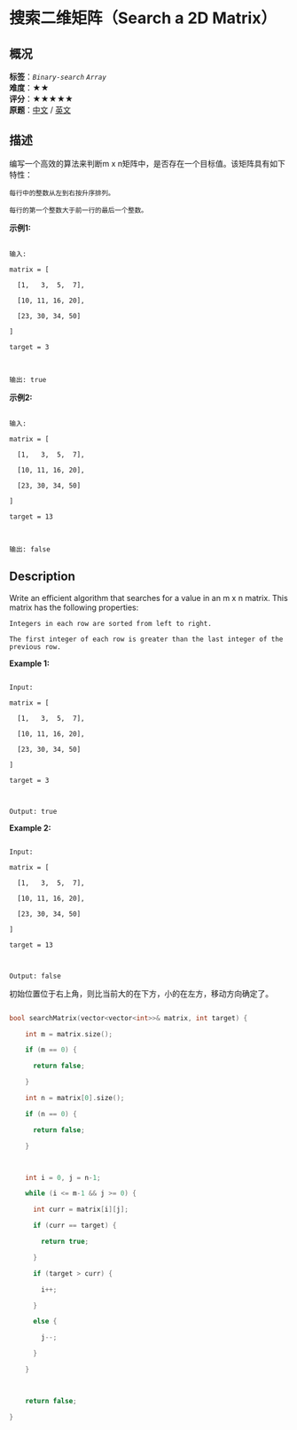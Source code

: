 # 搜索二维矩阵（Search a 2D Matrix）
## 概况
**标签**：*`Binary-search`*  *`Array`*<br>
**难度**：★★<br>
**评分**：★★★★★<br>
**原题**：[中文](https://leetcode-cn.com/problems/search-a-2d-matrix) / [英文](https://leetcode.com/problems/search-a-2d-matrix)
## 描述

编写一个高效的算法来判断m x n矩阵中，是否存在一个目标值。该矩阵具有如下特性：





    每行中的整数从左到右按升序排列。

    每行的第一个整数大于前一行的最后一个整数。





**示例1:**

```

输入:

matrix = [

  [1,   3,  5,  7],

  [10, 11, 16, 20],

  [23, 30, 34, 50]

]

target = 3



输出: true

```





**示例2:**

```

输入:

matrix = [

  [1,   3,  5,  7],

  [10, 11, 16, 20],

  [23, 30, 34, 50]

]

target = 13



输出: false

```



## Description

Write an efficient algorithm that searches for a value in an m x n matrix. This matrix has the following properties:





    Integers in each row are sorted from left to right.

    The first integer of each row is greater than the last integer of the previous row.





**Example 1:**

```

Input:

matrix = [

  [1,   3,  5,  7],

  [10, 11, 16, 20],

  [23, 30, 34, 50]

]

target = 3



Output: true

```





**Example 2:**

```

Input:

matrix = [

  [1,   3,  5,  7],

  [10, 11, 16, 20],

  [23, 30, 34, 50]

]

target = 13



Output: false

```









初始位置位于右上角，则比当前大的在下方，小的在左方，移动方向确定了。

```c++

bool searchMatrix(vector<vector<int>>& matrix, int target) {

    int m = matrix.size();

    if (m == 0) {

      return false;

    }

    int n = matrix[0].size();

    if (n == 0) {

      return false;

    }



    int i = 0, j = n-1;

    while (i <= m-1 && j >= 0) {

      int curr = matrix[i][j];

      if (curr == target) {

        return true;

      }

      if (target > curr) {

        i++;

      }

      else {

        j--;

      }

    }



    return false;

}

```
